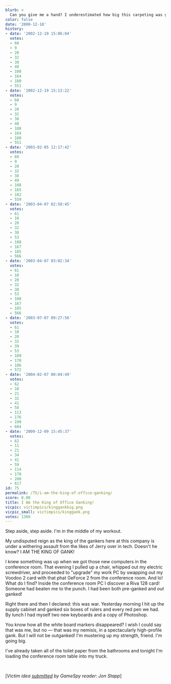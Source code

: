 ```yaml
---
blurb: >
  Can you give me a hand? I underestimated how big this carpeting was going to be.
color: false
date: '2000-12-18'
history:
- date: '2002-12-19 15:06:04'
  votes:
  - 60
  - 9
  - 20
  - 32
  - 38
  - 48
  - 108
  - 164
  - 180
  - 551
- date: '2002-12-19 15:13:22'
  votes:
  - 60
  - 9
  - 20
  - 32
  - 38
  - 48
  - 108
  - 164
  - 180
  - 551
- date: '2003-02-05 12:17:42'
  votes:
  - 60
  - 9
  - 20
  - 32
  - 38
  - 49
  - 108
  - 165
  - 182
  - 559
- date: '2003-04-07 02:58:45'
  votes:
  - 61
  - 10
  - 20
  - 32
  - 38
  - 53
  - 108
  - 167
  - 185
  - 566
- date: '2003-04-07 03:02:34'
  votes:
  - 61
  - 10
  - 20
  - 32
  - 38
  - 53
  - 108
  - 167
  - 185
  - 566
- date: '2003-07-07 09:27:56'
  votes:
  - 61
  - 10
  - 20
  - 32
  - 39
  - 53
  - 109
  - 170
  - 186
  - 572
- date: '2004-02-07 00:04:49'
  votes:
  - 62
  - 10
  - 21
  - 32
  - 41
  - 58
  - 113
  - 176
  - 199
  - 604
- date: '2009-12-09 15:45:37'
  votes:
  - 62
  - 11
  - 21
  - 34
  - 41
  - 59
  - 114
  - 178
  - 200
  - 617
id: 75
permalink: /75/i-am-the-king-of-office-ganking/
score: 8.08
title: I Am the King of Office Ganking!
vicpic: victimpics/kinggankbig.png
vicpic_small: victimpics/kinggank.png
votes: 1366
---
```


Step aside, step aside. I'm in the middle of my workout.

My undisputed reign as the king of the gankers here at this company is
under a withering assault from the likes of Jerry over in tech. Doesn't
he know? I AM THE KING OF GANK!

I knew something was up when we got those new computers in the
conference room. That evening I pulled up a chair, whipped out my
electric screwdriver, and proceeded to "upgrade" my work PC by swapping
out my Voodoo 2 card with that phat GeForce 2 from the conference room.
And lo! What do I find? Inside the conference room PC I discover a Riva
128 card! Someone had beaten me to the punch. I had been both pre-ganked
and *out* ganked!

Right there and then I declared: this was war. Yesterday morning I hit
up the supply cabinet and ganked six boxes of rulers and every red pen
we had. By lunch I had myself two new keyboards and a copy of Photoshop.

You know how all the white board markers disappeared? I wish I could say
that was me, but no — that was my nemisis, in a spectacularly
high-profile gank. But I will not be outganked! I'm mustering up my
strength, friend. I'm going big.

I've already taken all of the toilet paper from the bathrooms and
tonight I'm loading the conference room table into my truck.

&nbsp;

\[*Victim idea [submitted](mailto:feedback@gamespy.com) by GameSpy
reader: Jon Stapp*\]